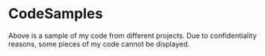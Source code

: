 # CodeSamples

Above is a sample of my code from different projects. Due to confidentiality reasons, some pieces of my code cannot be displayed. 
